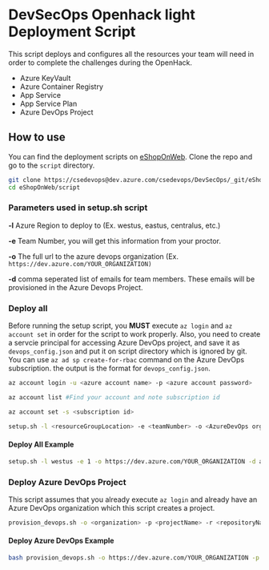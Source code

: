 # DevSecOps Openhack light Deployment Script

This script deploys and configures all the resources your team will need in order to complete the challenges during the OpenHack.

* Azure KeyVault
* Azure Container Registry
* App Service
* App Service Plan
* Azure DevOps Project

## How to use

You can find the deployment scripts on [eShopOnWeb](https://dev.azure.com/csedevops/DevSecOps/_git/eShopOnWeb?path=%2Fscript&version=GBmaster).
Clone the repo and go to the `script` directory.

```bash
git clone https://csedevops@dev.azure.com/csedevops/DevSecOps/_git/eShopOnWeb
cd eShopOnWeb/script
```

### Parameters used in setup.sh script

**-l** Azure Region to deploy to (Ex. westus, eastus, centralus, etc.)

**-e** Team Number, you will get this information from your proctor.

**-o** The full url to the azure devops organization (Ex. `https://dev.azure.com/YOUR_ORGANIZATION)`

**-d** comma seperated list of emails for team members.  These emails will be provisioned in the Azure Devops Project.

### Deploy all

Before running the setup script, you **MUST** execute ```az login``` and ```az account set``` in order for the script to work properly.
Also, you need to create a servcie principal for accessing Azure DevOps project, and save it as `devops_config.json` and put it on script directory which is ignored by git.
You can use `az ad sp create-for-rbac` command on the Azure DevOps subscription. the output is the format for `devops_config.json`. 

```bash
az account login -u <azure account name> -p <azure account password>

az account list #Find your account and note subscription id

az account set -s <subscription id>

setup.sh -l <resourceGroupLocation> -e <teamNumber> -o <AzureDevOps organization> -d <Azure DevOps UserEmails>
```

#### Deploy All Example

```bash
setup.sh -l westus -e 1 -o https://dev.azure.com/YOUR_ORGANIZATION -d abc@microsoft.com,def@microsoft.com
```

### Deploy Azure DevOps Project

This script assumes that you already execute `az login` and already have an Azure DevOps organization which this script creates a project.

```bash
provision_devops.sh -o <organization> -p <projectName> -r <repositoryName> -t <templateGitHubProject> -u <userEmails> -a <acrName>
```

#### Deploy Azure DevOps Example

```bash
bash provision_devops.sh -o https://dev.azure.com/YOUR_ORGANIZATION -p removethis -r eShopOnWeb -t https://github.com/rguthriemsft/eShopOnWeb -u abc@microsoft.com,def@microsoft.com -a tsushi05acr
```
